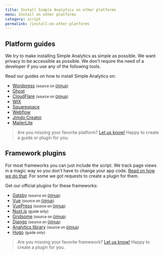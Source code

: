 ```yaml
---
title: Install Simple Analytics on other platforms
menu: Install on other platforms
category: script
permalink: /install-on-other-platforms
---
```


## Platform guides

We try to make installing Simple Analytics as simple as possible. We want privacy to be accessible as possible. We don't require the need of a developer if you use any of the following tools.

Read our guides on how to install Simple Analytics on:

- [Wordpress](/install-simple-analytics-on-wordpress) <small>(source on [GitHub](https://github.com/simpleanalytics/wordpress-plugin#readme))</small>
- [Ghost](/install-simple-analytics-on-ghost)
- [CloudFlare](/install-simple-analytics-on-cloudflare) <small>(source on [GitHub](https://github.com/simpleanalytics/cloudflare-app#readme))</small>
- [WIX](/install-simple-analytics-on-wix)
- [Squarespace](/install-simple-analytics-on-squarespace)
- [Webflow](/install-simple-analytics-on-webflow)
- [Jimdo Creator](/install-simple-analytics-on-jimdo-creator)
- [MailerLite](/install-simple-analytics-on-mailerlite)

> Are you missing your favorite platform? [Let us know!](https://simpleanalytics.com/contact) Happy to create a guide or plugin for you.

## Framework plugins

For most frameworks you can just include the script. We track page views in a magic way so you don't have to change your app code. [Read on how we do that](/trigger-custom-page-views). For some we got requests to create a plugin for them.

Get our official plugins for these frameworks:

- [Gatsby](https://www.npmjs.com/package/gatsby-plugin-simple-analytics) <small>(source on [GitHub](https://github.com/simpleanalytics/gatsby-plugin#readme))</small>
- [Vue](https://www.npmjs.com/package/simple-analytics-vue) <small>(source on [GitHub](https://github.com/simpleanalytics/vue-plugin#readme))</small>
- [VuePress](https://www.npmjs.com/package/vuepress-plugin-simple-analytics) <small>(source on [GitHub](https://github.com/simpleanalytics/vuepress-plugin#readme))</small>
- [Nuxt.js](/install-simple-analytics-with-nuxt) <small>(guide only)</small>
- [Gridsome](https://gridsome.org/plugins/gridsome-plugin-simple-analytics) <small>(source on [GitHub](https://github.com/simpleanalytics/gridsome-plugin#readme))</small>
- [Django](https://pypi.org/project/simpleanalytics/) <small>(source on [GitHub](https://github.com/simpleanalytics/django-plugin#readme))</small>
- [Analytics library](/install-simple-analytics-via-analytics-package) <small>(source on [GitHub](https://github.com/DavidWells/analytics/tree/master/packages/analytics-plugin-simple-analytics))</small>
- [Hugo](/install-simple-analytics-with-hugo) <small>(guide only)</small>

> Are you missing your favorite framework? [Let us know!](https://simpleanalytics.com/contact) Happy to create a plugin for you.
